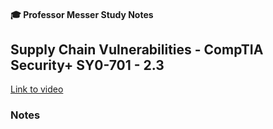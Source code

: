 #### 🎓 Professor Messer Study Notes

## Supply Chain Vulnerabilities - CompTIA Security+ SY0-701 - 2.3

[Link to video](https://youtu.be/WqvCJLpwExY?si=q1M2i6sTaS0qLOoP)

### Notes